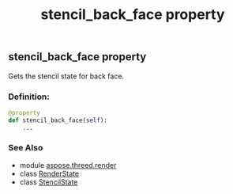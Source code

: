 ﻿---
title: stencil_back_face property
second_title: Aspose.3D for Python via .NET API References
description: 
type: docs
weight: 170
url: /python-net/aspose.threed.render/renderstate/stencil_back_face/
is_root: false
---

## stencil_back_face property


Gets the stencil state for back face.
### Definition:
```python
@property
def stencil_back_face(self):
    ...
```

### See Also
* module [aspose.threed.render](../../)
* class [RenderState](/3d/python-net/aspose.threed.render/renderstate)
* class [StencilState](/3d/python-net/aspose.threed.render/stencilstate)
